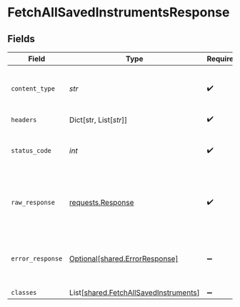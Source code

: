 # FetchAllSavedInstrumentsResponse


## Fields

| Field                                                                                    | Type                                                                                     | Required                                                                                 | Description                                                                              |
| ---------------------------------------------------------------------------------------- | ---------------------------------------------------------------------------------------- | ---------------------------------------------------------------------------------------- | ---------------------------------------------------------------------------------------- |
| `content_type`                                                                           | *str*                                                                                    | :heavy_check_mark:                                                                       | HTTP response content type for this operation                                            |
| `headers`                                                                                | Dict[str, List[*str*]]                                                                   | :heavy_check_mark:                                                                       | N/A                                                                                      |
| `status_code`                                                                            | *int*                                                                                    | :heavy_check_mark:                                                                       | HTTP response status code for this operation                                             |
| `raw_response`                                                                           | [requests.Response](https://requests.readthedocs.io/en/latest/api/#requests.Response)    | :heavy_check_mark:                                                                       | Raw HTTP response; suitable for custom response parsing                                  |
| `error_response`                                                                         | [Optional[shared.ErrorResponse]](../../models/shared/errorresponse.md)                   | :heavy_minus_sign:                                                                       | Any bad or invalid request will lead to following error object                           |
| `classes`                                                                                | List[[shared.FetchAllSavedInstruments](../../models/shared/fetchallsavedinstruments.md)] | :heavy_minus_sign:                                                                       | OK                                                                                       |